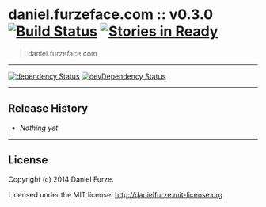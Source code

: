 # daniel.furzeface.com :: v0.3.0 [![Build Status](https://secure.travis-ci.org/furzeface/daniel.furzeface.com.svg?branch=master)](http://travis-ci.org/furzeface/daniel.furzeface.com) [![Stories in Ready](https://badge.waffle.io/furzeface/daniel.furzeface.com.svg?label=ready&title=Ready)](https://waffle.io/furzeface/daniel.furzeface.com)

> daniel.furzeface.com

* * *

[![dependency Status](https://david-dm.org/furzeface/daniel.furzeface.com/status.svg)](https://david-dm.org/furzeface/daniel.furzeface.com#info=dependencies)
[![devDependency Status](https://david-dm.org/furzeface/daniel.furzeface.com/dev-status.svg)](https://david-dm.org/furzeface/daniel.furzeface.com#info=devDependencies)

* * * 

## Release History
- _Nothing yet_

* * * 

## License
Copyright (c) 2014 Daniel Furze. 

Licensed under the MIT license: http://danielfurze.mit-license.org
